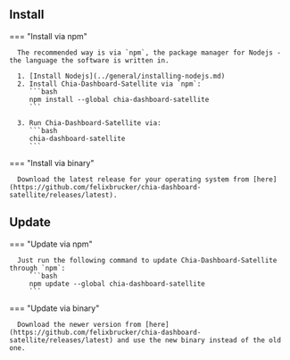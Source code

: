 ## Install

=== "Install via npm"

      The recommended way is via `npm`, the package manager for Nodejs - the language the software is written in.

      1. [Install Nodejs](../general/installing-nodejs.md)
      2. Install Chia-Dashboard-Satellite via `npm`:
         ```bash
         npm install --global chia-dashboard-satellite
         ```

      3. Run Chia-Dashboard-Satellite via:
         ```bash
         chia-dashboard-satellite
         ```

=== "Install via binary"

      Download the latest release for your operating system from [here](https://github.com/felixbrucker/chia-dashboard-satellite/releases/latest).


## Update

=== "Update via npm"

      Just run the following command to update Chia-Dashboard-Satellite through `npm`:
         ```bash
         npm update --global chia-dashboard-satellite
         ```

=== "Update via binary"

      Download the newer version from [here](https://github.com/felixbrucker/chia-dashboard-satellite/releases/latest) and use the new binary instead of the old one.
